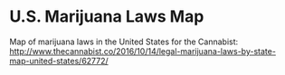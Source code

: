 # U.S. Marijuana Laws Map
Map of marijuana laws in the United States for the Cannabist: http://www.thecannabist.co/2016/10/14/legal-marijuana-laws-by-state-map-united-states/62772/
